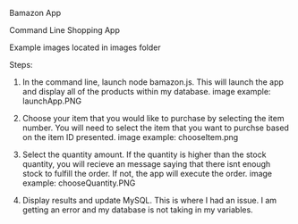 Bamazon App

Command Line Shopping App

Example images located in images folder


Steps:

1. In the command line, launch node bamazon.js.
	This will launch the app and display all of the products within my database.
	image example: launchApp.PNG

2. Choose your item that you would like to purchase by selecting the item number.
	You will need to select the item that you want to purchse based on the item ID presented.
	image example: chooseItem.png

3. Select the quantity amount.
	If the quantity is higher than the stock quantity, you will recieve an message saying that there isnt enough stock to fulfill the order. If not, the app will execute the order.
	image example: chooseQuantity.PNG

4. Display results and update MySQL.
	This is where I had an issue. I am getting an error and my database is not taking in my variables.


